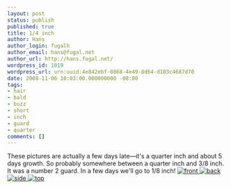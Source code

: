 ```yaml
---
layout: post
status: publish
published: true
title: 1/4 inch
author: Hans
author_login: fugalh
author_email: hans@fugal.net
author_url: http://hans.fugal.net/
wordpress_id: 1019
wordpress_url: urn:uuid:4e842ebf-0868-4e49-8d64-d103c4687d70
date: 2008-11-06 10:03:00.000000000 -08:00
tags:
- hair
- bald
- buzz
- short
- inch
- guard
- quarter
comments: []
---
```

<p>These pictures are actually a few days late—it's a quarter inch and about 5 days growth. So probably somewhere between a quarter inch and 3/8 inch. It was a number 2 guard. In a few days we'll go to 1/8 inch!
<a href="http://foton.fugal.net/album/166?page=3">
<img src="http://foton.fugal.net/foto/3753/thumbnail" alt="front"/>
<img src="http://foton.fugal.net/foto/3752/thumbnail" alt="back"/>
<img src="http://foton.fugal.net/foto/3754/thumbnail" alt="side"/>
<img src="http://foton.fugal.net/foto/3755/thumbnail" alt="top"/></a></p>

